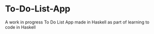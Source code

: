 # To-Do-List-App
A work in progress To Do List App made in Haskell as part of learning to code in Haskell

